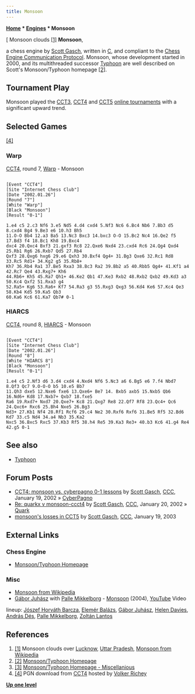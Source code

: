```yaml
---
title: Monsoon
---
```

**[Home](Home "Home") \* [Engines](Engines "Engines") \* Monsoon**



[ Monsoon clouds <a id="cite-note-1" href="#cite-ref-1">[1]</a>
**Monsoon**,  

a chess engine by [Scott Gasch](Scott_Gasch "Scott Gasch"), written in [C](C "C"), and compliant to the [Chess Engine Communication Protocol](Chess_Engine_Communication_Protocol "Chess Engine Communication Protocol"). Monsoon, whose development started in 2000, 
and its multithreaded successor [Typhoon](Typhoon "Typhoon") are well described on Scott's Monsoon/Typhoon homepage <a id="cite-note-2" href="#cite-ref-2">[2]</a>. 



## Tournament Play


Monsoon played the [CCT3](CCT3 "CCT3"), [CCT4](CCT4 "CCT4") and [CCT5](CCT5 "CCT5") [online tournaments](Tournaments_and_Matches#online "Tournaments and Matches") with a significant upward trend. 



## Selected Games


<a id="cite-note-4" href="#cite-ref-4">[4]</a>



### Warp


[CCT4](CCT4 "CCT4"), round 7, [Warp](Warp "Warp") - Monsoon




```

[Event "CCT4"]
[Site "Internet Chess Club"]
[Date "2002.01.26"]
[Round "7"]
[White "Warp"]
[Black "Monsoon"]
[Result "0-1"]

1.e4 c5 2.c3 Nf6 3.e5 Nd5 4.d4 cxd4 5.Nf3 Nc6 6.Bc4 Nb6 7.Bb3 d5 8.cxd4 Bg4 9.Be3 e6 10.h3 Bh5 
11.O-O Bb4 12.a3 Ba5 13.Nc3 Bxc3 14.bxc3 O-O 15.Bc2 Nc4 16.Qe2 f5 17.Bd3 f4 18.Bc1 Kh8 19.Bxc4 
dxc4 20.Qxc4 Bxf3 21.gxf3 Rc8 22.Qxe6 Nxd4 23.cxd4 Rc6 24.Qg4 Qxd4 25.Rb1 Rg6 26.Rxb7 Qd5 27.Rb4 
Qxf3 28.Qxg6 hxg6 29.e6 Qxh3 30.Bxf4 Qg4+ 31.Bg3 Qxe6 32.Rc1 Rd8 33.Rc5 Rd1+ 34.Kg2 g5 35.Rb8+ 
Kh7 36.Rb4 Ra1 37.Be5 Rxa3 38.Bc3 Ra2 39.Bb2 a5 40.Rbb5 Qg4+ 41.Kf1 a4 42.Rc7 Qe4 43.Rxg7+ Kh6 
44.Rb6+ Kh5 45.Ra7 Qh1+ 46.Ke2 Qb1 47.Ke3 Rxb2 48.Rxb2 Qxb2 49.Kd3 a3 50.Kc4 Qxf2 51.Rxa3 g4 
52.Ra5+ Kg6 53.Ra6+ Kf7 54.Ra3 g3 55.Rxg3 Qxg3 56.Kd4 Ke6 57.Kc4 Qe3 58.Kb4 Kd5 59.Ka5 Qb3 
60.Ka6 Kc6 61.Ka7 Qb7# 0-1

```

### HIARCS


[CCT4](CCT4 "CCT4"), round 8, [HIARCS](HIARCS "HIARCS") - Monsoon




```

[Event "CCT4"]
[Site "Internet Chess Club"]
[Date "2002.01.26"]
[Round "8"]
[White "HIARCS 8"]
[Black "Monsoon"]
[Result "0-1"]

1.e4 c5 2.Nf3 d6 3.d4 cxd4 4.Nxd4 Nf6 5.Nc3 a6 6.Bg5 e6 7.f4 Nbd7 8.Qf3 Qc7 9.O-O-O b5 10.e5 Bb7 
11.Qh3 dxe5 12.Nxe6 fxe6 13.Qxe6+ Be7 14. Bxb5 axb5 15.Nxb5 Qb6 16.Nd6+ Kd8 17.Nxb7+ Qxb7 18.fxe5 
Ra6 19.Rxd7+ Nxd7 20.Qxe7+ Kc8 21.Qxg7 Re8 22.Qf7 Rf8 23.Qc4+ Qc6 24.Qxc6+ Rxc6 25.Bh4 Nxe5 26.Bg3 
Nd3+ 27.Kb1 Nf4 28.Rf1 Rcf6 29.c4 Ne2 30.Rxf6 Rxf6 31.Be5 Rf5 32.Bd6 Kd7 33.c5 Nd4 34.a4 Nb3 35.Ka2 
Nxc5 36.Bxc5 Rxc5 37.Kb3 Rf5 38.h4 Re5 39.Ka3 Re3+ 40.b3 Kc6 41.g4 Re4 42.g5 0-1

```

## See also


* [Typhoon](Typhoon "Typhoon")


## Forum Posts


* [CCT4: monsoon vs. cyberpagno 0-1 lessons](https://www.stmintz.com/ccc/index.php?id=208425) by [Scott Gasch](Scott_Gasch "Scott Gasch"), [CCC](CCC "CCC"), January 19, 2002 » [CyberPagno](CyberPagno "CyberPagno")
* [Re: quarkx v monsoon-ccct4](https://www.stmintz.com/ccc/index.php?id=208685) by [Scott Gasch](Scott_Gasch "Scott Gasch"), [CCC](CCC "CCC"), January 20, 2002 » [Quark](Quark "Quark")
* [monsoon's losses in CCT5](https://www.stmintz.com/ccc/index.php?id=278327) by [Scott Gasch](Scott_Gasch "Scott Gasch"), [CCC](CCC "CCC"), January 19, 2003


## External Links


### Chess Engine


* [Monsoon/Typhoon Homepage](https://wannabe.guru.org/scott/hobbies/chess/)


### Misc


* [Monsoon from Wikipedia](https://en.wikipedia.org/wiki/Monsoon)
* [Gábor Juhász](https://de.wikipedia.org/wiki/G%C3%A1bor_Juh%C3%A1sz) with [Palle Mikkelborg](Category:Palle_Mikkelborg "Category:Palle Mikkelborg") - [Monsoon](http://www.discogs.com/G%C3%A1bor-Juh%C3%A1sz-With-Palle-Mikkelborg-6040/release/4515235) (2004), [YouTube](https://en.wikipedia.org/wiki/YouTube) Video


 lineup: [Jószef Horváth Barcza](http://www.discogs.com/artist/2411115-Barcza-Horv%C3%A1th-J%C3%B3zsef), [Elemér Balázs](http://www.discogs.com/artist/268308-Elem%C3%A9r-Bal%C3%A1zs), [Gábor Juhász](http://www.discogs.com/artist/1490634-G%C3%A1bor-Juh%C3%A1sz), [Helen Davies](http://www.discogs.com/artist/496520-Helen-Davies), [András Dés](http://www.discogs.com/artist/212450-Andr%C3%A1s-D%C3%A9s), [Palle Mikkelborg](Category:Palle_Mikkelborg "Category:Palle Mikkelborg"), [Zoltán Lantos](http://www.discogs.com/artist/693610-Zolt%C3%A1n-Lantos)
 
## References


1. <a id="cite-ref-1" href="#cite-note-1">[1]</a> Monsoon clouds over [Lucknow](https://en.wikipedia.org/wiki/Lucknow), [Uttar Pradesh](https://en.wikipedia.org/wiki/Uttar_Pradesh), [Monsoon from Wikipedia](https://en.wikipedia.org/wiki/Monsoon)
2. <a id="cite-ref-2" href="#cite-note-2">[2]</a> [Monsoon/Typhoon Homepage](https://wannabe.guru.org/scott/hobbies/chess/)
3. <a id="cite-ref-3" href="#cite-note-3">[3]</a> [Monsoon/Typhoon Homepage - Miscellanious](https://wannabe.guru.org/scott/hobbies/chess/)
4. <a id="cite-ref-4" href="#cite-note-4">[4]</a> PGN download from [CCT4](http://www.vrichey.de/cct4/) hosted by [Volker Richey](index.php?title=Volker_Richey&action=edit&redlink=1 "Volker Richey (page does not exist)")

**[Up one level](Engines "Engines")**







 
